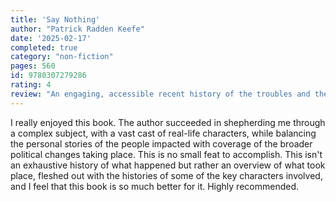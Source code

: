 ```yaml
---
title: 'Say Nothing'
author: "Patrick Radden Keefe"
date: '2025-02-17'
completed: true
category: "non-fiction"
pages: 560
id: 9780307279286
rating: 4
review: "An engaging, accessible recent history of the troubles and their aftermath."
---
```

I really enjoyed this book. The author succeeded in shepherding me through a complex subject, with a vast cast of real-life characters, while balancing the personal stories of the people impacted with coverage of the broader political changes taking place. This is no small feat to accomplish. This isn't an exhaustive history of what happened but rather an overview of what took place, fleshed out with the histories of some of the key characters involved, and I feel that this book is so much better for it. Highly recommended.
